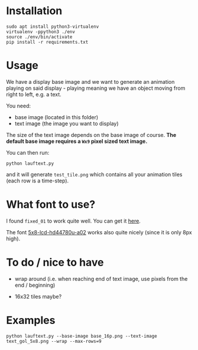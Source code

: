 # Installation

```
sudo apt install python3-virtualenv
virtualenv -ppython3 ./env
source ./env/bin/activate
pip install -r requirements.txt
```

# Usage

We have a display base image and we want to generate an
animation playing on said display - playing meaning
we have an object moving from right to left, e.g.
a text.

You need:
- base image (located in this folder)
- text image (the image you want to display)

The size of the text image depends on the base image
of course. **The default base image requires a
`Wx9` pixel sized text image.**

You can then run:

```
python lauftext.py
```

and it will generate `test_tile.png` which contains
all your animation tiles (each row is a time-step).

# What font to use?

I found `fixed_01` to work quite well. You can get it
[here](http://www.orgdot.com/aliasfonts/fixed_01.zip).

The font [5x8-lcd-hd44780u-a02](https://fontstruct.com/fontstructions/show/310233/5x8_lcd_hd44780u_a02)
works also quite nicely (since it is only 8px high).

# To do / nice to have

- wrap around (i.e. when reaching end of text image,
  use pixels from the end / beginning)

- 16x32 tiles maybe?

# Examples

```
python lauftext.py --base-image base_16p.png --text-image text_gol_5x8.png --wrap --max-rows=9
```

